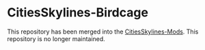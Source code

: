 # CitiesSkylines-Birdcage
This repository has been merged into the [CitiesSkylines-Mods](https://github.com/SexyFishHorse/CitiesSkylines-Mods). This repository is no longer maintained.
